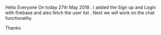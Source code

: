 Hello Everyone
On today 27th May 2018 . I added the Sign up and Login with firebase and also fetch the user list . Next we will work on the chat functionality.

Thanks
